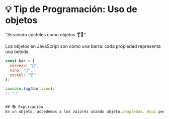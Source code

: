 # 💡 Tip de Programación: Uso de objetos

"Sirviendo cócteles como objetos 🍸🍹"

Los objetos en JavaScript son como una barra: cada propiedad representa una bebida.

```javascript
const bar = {
  cerveza: "🍺",
  vino: "🍷",
  coctel: "🍸"
};

console.log(bar.vino); 
// "🍷"


## 📚 Explicación
En un objeto, accedemos a los valores usando objeto.propiedad. Aquí pedimos un vino directamente de la barra 🍷.